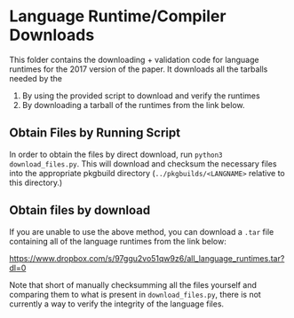 # Language Runtime/Compiler Downloads

This folder contains the downloading + validation code for language runtimes for
the 2017 version of the paper. It downloads all the tarballs needed by the

1. By using the provided script to download and verify the runtimes
2. By downloading a tarball of the runtimes from the link below.

## Obtain Files by Running Script

In order to obtain the files by direct download, run `python3 download_files.py`.
This will download and checksum the necessary files into the appropriate pkgbuild
directory (`../pkgbuilds/<LANGNAME>` relative to this directory.)

## Obtain files by download

If you are unable to use the above method, you can download a `.tar` file
containing all of the language runtimes from the link below:

https://www.dropbox.com/s/97ggu2vo51qw9z6/all_language_runtimes.tar?dl=0

Note that short of manually checksumming all the files yourself and comparing
them to what is present in `download_files.py`, there is not currently a way to
verify the integrity of the language files.
